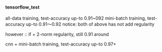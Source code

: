 #### tensorflow_test
all-data training, test-accuracy up-to 0.91~092
mini-batch training, test-accuracy up-to 0.91～0.92
notice: both of above has not add regularity

however ::
		  if + 2-norm regularity, still 0.91 around

cnn + mini-batch training, test-accuracy up-to 0.97+

